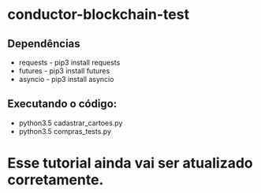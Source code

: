# conductor-blockchain-test

## Dependências

* requests - pip3 install requests
* futures - pip3 install futures
* asyncio - pip3 install asyncio

## Executando o código:

* python3.5 cadastrar_cartoes.py
* python3.5 compras_tests.py

# Esse tutorial ainda vai ser atualizado corretamente.
